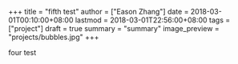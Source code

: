+++
title = "fifth test"
author = ["Eason Zhang"]
date = 2018-03-01T00:10:00+08:00
lastmod = 2018-03-01T22:56:00+08:00
tags = ["project"]
draft = true
summary = "summary"
image_preview = "projects/bubbles.jpg"
+++

four test
